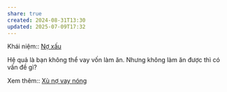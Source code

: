 ```yaml
---
share: true
created: 2024-08-31T13:30
updated: 2025-07-09T17:32
---
```

Khái niệm:: [Nợ xấu](../../../%E2%9A%A1Hi%E1%BB%83u%20bi%E1%BA%BFt%20s%C3%A2u/%CE%9E%20Kh%C3%A1i%20ni%E1%BB%87m/Vay,%20n%E1%BB%A3/N%E1%BB%A3%20x%E1%BA%A5u.md)

Hệ quả là bạn không thể vay vốn làm ăn. Nhưng không làm ăn được thì có vấn đề gì? 

Xem thêm:: [Xù nợ vay nóng](./X%C3%B9%20n%E1%BB%A3%20vay%20n%C3%B3ng.md)
